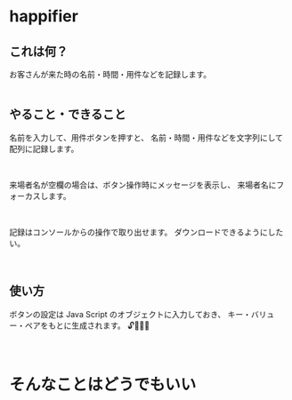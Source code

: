 # happifier


## これは何？

お客さんが来た時の名前・時間・用件などを記録します。
<br>
<br>



## やること・できること

名前を入力して、用件ボタンを押すと、
名前・時間・用件などを文字列にして配列に記録します。

<br>

来場者名が空欄の場合は、ボタン操作時にメッセージを表示し、
来場者名にフォーカスします。

<br>

記録はコンソールからの操作で取り出せます。
ダウンロードできるようにしたい。

<br>


## 使い方

ボタンの設定は Java Script のオブジェクトに入力しておき、
キー・バリュー・ペアをもとに生成されます。
🔓🔢🍐😋

<br>


# そんなことはどうでもいい
